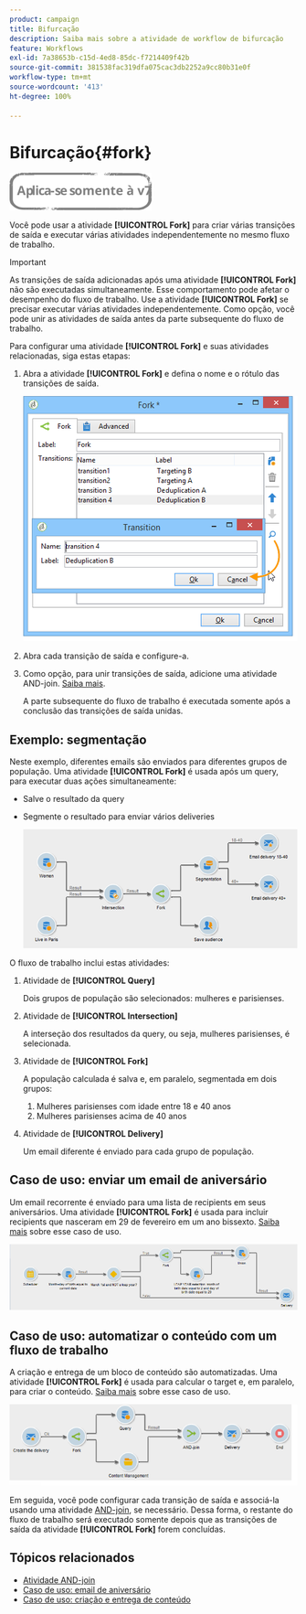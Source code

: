 ```yaml
---
product: campaign
title: Bifurcação
description: Saiba mais sobre a atividade de workflow de bifurcação
feature: Workflows
exl-id: 7a38653b-c15d-4ed8-85dc-f7214409f42b
source-git-commit: 381538fac319dfa075cac3db2252a9cc80b31e0f
workflow-type: tm+mt
source-wordcount: '413'
ht-degree: 100%

---
```


# Bifurcação{#fork}

![](../../assets/v7-only.svg)

Você pode usar a atividade **[!UICONTROL Fork]** para criar várias transições de saída e executar várias atividades independentemente no mesmo fluxo de trabalho.

>[!IMPORTANT]
>
>As transições de saída adicionadas após uma atividade **[!UICONTROL Fork]** não são executadas simultaneamente. Esse comportamento pode afetar o desempenho do fluxo de trabalho. Use a atividade **[!UICONTROL Fork]** se precisar executar várias atividades independentemente. Como opção, você pode unir as atividades de saída antes da parte subsequente do fluxo de trabalho.

Para configurar uma atividade **[!UICONTROL Fork]** e suas atividades relacionadas, siga estas etapas:

1. Abra a atividade **[!UICONTROL Fork]** e defina o nome e o rótulo das transições de saída.

   ![](assets/s_user_segmentation_fork.png)

1. Abra cada transição de saída e configure-a.
1. Como opção, para unir transições de saída, adicione uma atividade AND-join. [Saiba mais](and-join.md).

   A parte subsequente do fluxo de trabalho é executada somente após a conclusão das transições de saída unidas.

## Exemplo: segmentação

Neste exemplo, diferentes emails são enviados para diferentes grupos de população. Uma atividade **[!UICONTROL Fork]** é usada após um query, para executar duas ações simultaneamente:

* Salve o resultado da query
* Segmente o resultado para enviar vários deliveries

   ![A atividade Fork segue a interseção de dois queries e precede uma atividade de atualização de lista e uma atividade de Split.](assets/wkf_fork_example.png)

O fluxo de trabalho inclui estas atividades:

1. Atividade de **[!UICONTROL Query]**

   Dois grupos de população são selecionados: mulheres e parisienses.

1. Atividade de **[!UICONTROL Intersection]**

   A interseção dos resultados da query, ou seja, mulheres parisienses, é selecionada.

1. Atividade de **[!UICONTROL Fork]**

   A população calculada é salva e, em paralelo, segmentada em dois grupos:

   1. Mulheres parisienses com idade entre 18 e 40 anos
   1. Mulheres parisienses acima de 40 anos

1. Atividade de **[!UICONTROL Delivery]**

   Um email diferente é enviado para cada grupo de população.

## Caso de uso: enviar um email de aniversário

Um email recorrente é enviado para uma lista de recipients em seus aniversários. Uma atividade **[!UICONTROL Fork]** é usada para incluir recipients que nasceram em 29 de fevereiro em um ano bissexto. [Saiba mais](sending-a-birthday-email.md) sobre esse caso de uso.

![A atividade fork segue uma atividade de teste e precede duas atividades de query.](assets/birthday-workflow_usecase_1.png)

## Caso de uso: automatizar o conteúdo com um fluxo de trabalho

A criação e entrega de um bloco de conteúdo são automatizadas. Uma atividade **[!UICONTROL Fork]** é usada para calcular o target e, em paralelo, para criar o conteúdo. [Saiba mais](../../delivery/using/automating-via-workflows.md#creating-the-delivery-and-its-content) sobre esse caso de uso.

![A atividade fork segue uma atividade de delivery e precede uma atividade de query e uma atividade de gerenciamento de conteúdo, que são ambas unidas por meio de uma atividade AND-join.](../../delivery/using/assets/d_ncs_content_workflow10.png)

Em seguida, você pode configurar cada transição de saída e associá-la usando uma atividade [AND-join](and-join.md), se necessário. Dessa forma, o restante do fluxo de trabalho será executado somente depois que as transições de saída da atividade **[!UICONTROL Fork]** forem concluídas.

## Tópicos relacionados

* [Atividade AND-join](and-join.md)
* [Caso de uso: email de aniversário](sending-a-birthday-email.md)
* [Caso de uso: criação e entrega de conteúdo](../../delivery/using/automating-via-workflows.md#creating-the-delivery-and-its-content)